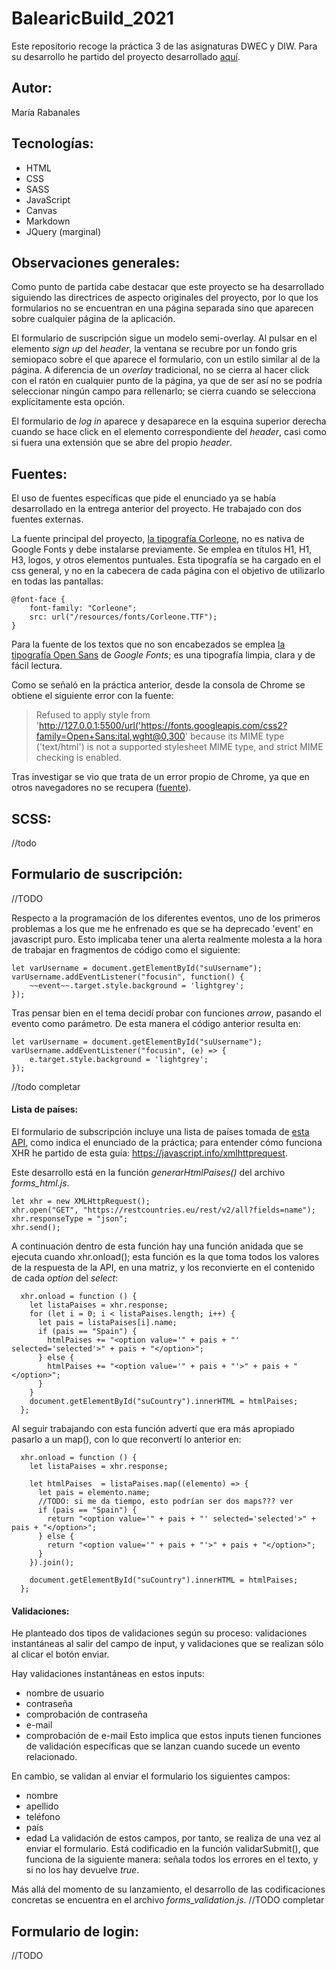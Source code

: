 # BalearicBuild_2021
Este repositorio recoge la práctica 3 de las asignaturas DWEC y DIW.
Para su desarrollo he partido del proyecto desarrollado [aquí](https://github.com/victoriapenasmiro/BalearicBuild_2021).

## Autor:
María Rabanales

## Tecnologías:
* HTML
* CSS
* SASS
* JavaScript
* Canvas
* Markdown
* JQuery (marginal)


## Observaciones generales:
Como punto de partida cabe destacar que este proyecto se ha desarrollado siguiendo las directrices de aspecto originales del proyecto, por lo que los formularios no se encuentran en una página separada sino que aparecen sobre cualquier página de la aplicación. 

El formulario de suscripción sigue un modelo semi-overlay. Al pulsar en el elemento *sign up* del *header*, la ventana se recubre por un fondo gris semiopaco sobre el que aparece el formulario, con un estilo similar al de la página. A diferencia de un *overlay* tradicional, no se cierra al hacer click con el ratón en cualquier punto de la página, ya que de ser así no se podría seleccionar ningún campo para rellenarlo; se cierra cuando se selecciona explícitamente esta opción.

El formulario de *log in* aparece y desaparece en la esquina superior derecha cuando se hace click en el elemento correspondiente del *header*, casi como si fuera una extensión que se abre del propio *header*.

## Fuentes:
El uso de fuentes específicas que pide el enunciado ya se había desarrollado en la entrega anterior del proyecto. He trabajado con dos fuentes externas.

La fuente principal del proyecto, [la tipografía Corleone](https://www.dafont.com/es/corleone.font), no es nativa de Google Fonts y debe instalarse previamente. Se emplea en títulos H1, H1, H3, logos, y otros elementos puntuales. Esta tipografía se ha cargado en el css general, y no en la cabecera de cada página con el objetivo de utilizarlo en todas las pantallas:

~~~
@font-face {
    font-family: "Corleone";
    src: url("/resources/fonts/Corleone.TTF");
}
~~~

Para la fuente de los textos que no son encabezados se emplea [la tipografía Open Sans](https://fonts.google.com/specimen/Open+Sans) de *Google Fonts*; es una tipografía limpia, clara y de fácil lectura.

Como se señaló en la práctica anterior, desde la consola de Chrome se obtiene el siguiente error con la fuente:

>Refused to apply style from 'http://127.0.0.1:5500/url('https://fonts.googleapis.com/css2?family=Open+Sans:ital,wght@0,300' because its MIME type ('text/html') is not a supported stylesheet MIME type, and strict MIME checking is enabled.

Tras investigar se vio que trata de un error propio de Chrome, ya que en otros navegadores no se recupera ([fuente](https://discourse.roots.io/t/mime-type-text-html-not-a-supported-stylesheet-mime-type/11636/8)).

## SCSS:
//todo

## Formulario de suscripción:
//TODO


Respecto a la programación de los diferentes eventos, uno de los primeros problemas a los que me he enfrenado es que se ha deprecado 'event' en javascript puro. Esto implicaba tener una alerta realmente molesta a la hora de trabajar en fragmentos de código como el siguiente:

~~~
let varUsername = document.getElementById("suUsername");
varUsername.addEventListener("focusin", function() {
    ~~event~~.target.style.background = 'lightgrey';
});
~~~

Tras pensar bien en el tema decidí probar con funciones *arrow*, pasando el evento como parámetro. De esta manera el código anterior resulta en:

~~~
let varUsername = document.getElementById("suUsername");
varUsername.addEventListener("focusin", (e) => {
    e.target.style.background = 'lightgrey';
});
~~~

//todo completar

#### Lista de países:
El formulario de subscripción incluye una lista de países tomada de [esta API](https://restcountries.eu/rest/v2/all?fields=name), como indica el enunciado de la práctica; para entender cómo funciona XHR he partido de esta guía: https://javascript.info/xmlhttprequest.

Este desarrollo está en la función *generarHtmlPaises()* del archivo *forms_html.js*.

~~~
let xhr = new XMLHttpRequest();
xhr.open("GET", "https://restcountries.eu/rest/v2/all?fields=name");
xhr.responseType = "json";
xhr.send();
~~~

A continuación dentro de esta función hay una función anidada que se ejecuta cuando xhr.onload(); esta función es la que toma todos los valores de la respuesta de la API, en una matriz, y los reconvierte en el contenido de cada *option* del *select*:

~~~
  xhr.onload = function () {
    let listaPaises = xhr.response;
    for (let i = 0; i < listaPaises.length; i++) {
      let pais = listaPaises[i].name;
      if (pais == "Spain") {
        htmlPaises += "<option value='" + pais + "' selected='selected'>" + pais + "</option>";
      } else {
        htmlPaises += "<option value='" + pais + "'>" + pais + "</option>";
      }
    }
    document.getElementById("suCountry").innerHTML = htmlPaises;
  };
~~~

Al seguir trabajando con esta función advertí que era más apropiado pasarlo a un map(), con lo que reconvertí lo anterior en:

~~~
  xhr.onload = function () {
    let listaPaises = xhr.response;

    let htmlPaises  = listaPaises.map((elemento) => {
      let pais = elemento.name;
      //TODO: si me da tiempo, esto podrían ser dos maps??? ver
      if (pais == "Spain") {
        return "<option value='" + pais + "' selected='selected'>" + pais + "</option>";
      } else {
        return "<option value='" + pais + "'>" + pais + "</option>";
      }
    }).join();

    document.getElementById("suCountry").innerHTML = htmlPaises;
  };
~~~


#### Validaciones:
He planteado dos tipos de validaciones según su proceso: validaciones instantáneas al salir del campo de input, y validaciones que se realizan sólo al clicar el botón enviar.

Hay validaciones instantáneas en estos inputs:
* nombre de usuario
* contraseña
* comprobación de contraseña
* e-mail
* comprobación de e-mail
Esto implica que estos inputs tienen funciones de validación específicas que se lanzan cuando sucede un evento relacionado.

En cambio, se validan al enviar el formulario los siguientes campos:
* nombre
* apellido
* teléfono
* país
* edad
La validación de estos campos, por tanto, se realiza de una vez al enviar el formulario. Está codificadio en la función validarSubmit(), que funciona de la siguiente manera: señala todos los errores en el texto, y si no los hay devuelve *true*.

Más allá del momento de su lanzamiento, el desarrollo de las codificaciones concretas se encuentra en el archivo *forms_validation.js*. 
//TODO completar

## Formulario de login:
//TODO

